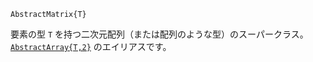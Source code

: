 ```
AbstractMatrix{T}
```

要素の型 `T` を持つ二次元配列（または配列のような型）のスーパークラス。 [`AbstractArray{T,2}`](@ref) のエイリアスです。
